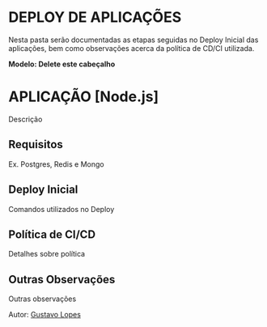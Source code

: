 # DEPLOY DE APLICAÇÕES
Nesta pasta serão documentadas as etapas seguidas no Deploy Inicial das aplicações, bem como observações acerca da política de CD/CI utilizada.

**Modelo: Delete este cabeçalho**

# APLICAÇÃO [Node.js]
Descrição

## Requisitos
Ex. Postgres, Redis e Mongo

## Deploy Inicial
Comandos utilizados no Deploy

## Política de CI/CD
Detalhes sobre política

## Outras Observações
Outras observações


Autor: [Gustavo Lopes](https://gusflopes.dev)